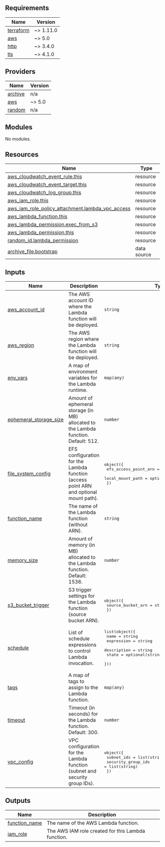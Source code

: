 <!-- BEGIN_TF_DOCS -->
## Requirements

| Name | Version |
|------|---------|
| <a name="requirement_terraform"></a> [terraform](#requirement\_terraform) | ~> 1.11.0 |
| <a name="requirement_aws"></a> [aws](#requirement\_aws) | ~> 5.0 |
| <a name="requirement_http"></a> [http](#requirement\_http) | ~> 3.4.0 |
| <a name="requirement_tls"></a> [tls](#requirement\_tls) | ~> 4.1.0 |

## Providers

| Name | Version |
|------|---------|
| <a name="provider_archive"></a> [archive](#provider\_archive) | n/a |
| <a name="provider_aws"></a> [aws](#provider\_aws) | ~> 5.0 |
| <a name="provider_random"></a> [random](#provider\_random) | n/a |

## Modules

No modules.

## Resources

| Name | Type |
|------|------|
| [aws_cloudwatch_event_rule.this](https://registry.terraform.io/providers/hashicorp/aws/latest/docs/resources/cloudwatch_event_rule) | resource |
| [aws_cloudwatch_event_target.this](https://registry.terraform.io/providers/hashicorp/aws/latest/docs/resources/cloudwatch_event_target) | resource |
| [aws_cloudwatch_log_group.this](https://registry.terraform.io/providers/hashicorp/aws/latest/docs/resources/cloudwatch_log_group) | resource |
| [aws_iam_role.this](https://registry.terraform.io/providers/hashicorp/aws/latest/docs/resources/iam_role) | resource |
| [aws_iam_role_policy_attachment.lambda_vpc_access](https://registry.terraform.io/providers/hashicorp/aws/latest/docs/resources/iam_role_policy_attachment) | resource |
| [aws_lambda_function.this](https://registry.terraform.io/providers/hashicorp/aws/latest/docs/resources/lambda_function) | resource |
| [aws_lambda_permission.exec_from_s3](https://registry.terraform.io/providers/hashicorp/aws/latest/docs/resources/lambda_permission) | resource |
| [aws_lambda_permission.this](https://registry.terraform.io/providers/hashicorp/aws/latest/docs/resources/lambda_permission) | resource |
| [random_id.lambda_permission](https://registry.terraform.io/providers/hashicorp/random/latest/docs/resources/id) | resource |
| [archive_file.bootstrap](https://registry.terraform.io/providers/hashicorp/archive/latest/docs/data-sources/file) | data source |

## Inputs

| Name | Description | Type | Default | Required |
|------|-------------|------|---------|:--------:|
| <a name="input_aws_account_id"></a> [aws\_account\_id](#input\_aws\_account\_id) | The AWS account ID where the Lambda function will be deployed. | `string` | n/a | yes |
| <a name="input_aws_region"></a> [aws\_region](#input\_aws\_region) | The AWS region where the Lambda function will be deployed. | `string` | n/a | yes |
| <a name="input_env_vars"></a> [env\_vars](#input\_env\_vars) | A map of environment variables for the Lambda runtime. | `map(any)` | `{}` | no |
| <a name="input_ephemeral_storage_size"></a> [ephemeral\_storage\_size](#input\_ephemeral\_storage\_size) | Amount of ephemeral storage (in MB) allocated to the Lambda function. Default: 512. | `number` | `512` | no |
| <a name="input_file_system_config"></a> [file\_system\_config](#input\_file\_system\_config) | EFS configuration for the Lambda function (access point ARN and optional mount path). | <pre>object({<br/>    efs_access_point_arn = string<br/>    local_mount_path     = optional(string, "/mnt/efs")<br/>  })</pre> | `null` | no |
| <a name="input_function_name"></a> [function\_name](#input\_function\_name) | The name of the Lambda function (without ARN). | `string` | n/a | yes |
| <a name="input_memory_size"></a> [memory\_size](#input\_memory\_size) | Amount of memory (in MB) allocated to the Lambda function. Default: 1536. | `number` | `1536` | no |
| <a name="input_s3_bucket_trigger"></a> [s3\_bucket\_trigger](#input\_s3\_bucket\_trigger) | S3 trigger settings for the Lambda function (source bucket ARN). | <pre>object({<br/>    source_bucket_arn = string<br/>  })</pre> | `null` | no |
| <a name="input_schedule"></a> [schedule](#input\_schedule) | List of schedule expressions to control Lambda invocation. | <pre>list(object({<br/>    name        = string<br/>    expression  = string<br/>    description = string<br/>    state       = optional(string, "DISABLED")<br/>  }))</pre> | `[]` | no |
| <a name="input_tags"></a> [tags](#input\_tags) | A map of tags to assign to the Lambda function. | `map(any)` | `{}` | no |
| <a name="input_timeout"></a> [timeout](#input\_timeout) | Timeout (in seconds) for the Lambda function. Default: 300. | `number` | `300` | no |
| <a name="input_vpc_config"></a> [vpc\_config](#input\_vpc\_config) | VPC configuration for the Lambda function (subnet and security group IDs). | <pre>object({<br/>    subnet_ids         = list(string)<br/>    security_group_ids = list(string)<br/>  })</pre> | `null` | no |

## Outputs

| Name | Description |
|------|-------------|
| <a name="output_function_name"></a> [function\_name](#output\_function\_name) | The name of the AWS Lambda function. |
| <a name="output_iam_role"></a> [iam\_role](#output\_iam\_role) | The AWS IAM role created for this Lambda function. |
<!-- END_TF_DOCS -->